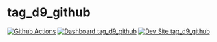 # tag_d9_github

[![Github Actions](https://github.com/ay13/tag_d9_github/actions/workflows/build_deploy_and_test.yml/badge.svg)](https://github.com/ay13/tag_d9_github/actions/workflows/build_deploy_and_test.yml)
[![Dashboard tag_d9_github](https://img.shields.io/badge/dashboard-tag_d9_github-yellow.svg)](https://dashboard.pantheon.io/sites/c29a0fd4-8c4c-4801-8ce2-1785c304572f#dev/code)
[![Dev Site tag_d9_github](https://img.shields.io/badge/site-tag_d9_github-blue.svg)](http://dev-tag_d9_github.pantheonsite.io/)